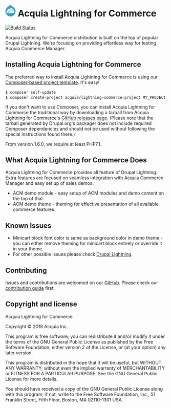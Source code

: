 # <img src="lightning_commerce.png" width="32"> Acquia Lightning for Commerce
[![Build Status](https://travis-ci.org/acquia/lightning-commerce.svg?branch=master)](https://travis-ci.org/acquia/lightning-commerce)

Acquia Lightning for Commerce distribution is built on the top of popular Drupal Lightning. 
We're focusing on providing effortless way for testing Acquia Commerce Manager. 

## Installing Acquia Lightning for Commerce
The preferred way to install Acquia Lightning for Commerce is using our
[Composer-based project template](
https://github.com/acquia/lightning-commerce-project
).
It's easy!

```
$ composer self-update
$ composer create-project acquia/lightning-commerce-project MY_PROJECT
```

If you don't want to use Composer, you can install Acquia Lightning for
Commerce the traditional way by downloading a tarball from 
Acquia Lightning for Commerce's [GitHub releases page](
https://github.com/acquia/lightning-commerce/releases
).
(Please note that the tarball generated by Drupal.org's packager does not
include required Composer dependencies and should not be used without following
the special instructions found there.)

From version 1.6.0, we require at least PHP7.1.

## What Acquia Lightning for Commerce Does
Acquia Lightning for Commerce provides all feature of Drupal Lightning. Extra features
are focused on seamless integration with Acquia Commerce Manager and 
easy set up of sales demos:
 - ACM demo module - easy setup of ACM modules and demo content on the top of
that.
 - ACM demo theme - theming for effective presentation of all available
commerce features. 

## Known Issues
 - Minicart block font color is same as background color in demo theme - you
can either remove theming for minicart block entirely or override it in your
theme.
 - For other possible issues please check [Drupal Lightning](
 https://github.com/acquia/lightning#known-issues
 ).  

## Contributing
Issues and contributions are welcomed on our [GitHub](
https://github.com/acquia/lightning-commerce
).
Please check our [contribution guide](
https://github.com/acquia/lightning-commerce/blob/master/CONTRIBUTING.md
) first.


## Copyright and license
Acquia Lightning for Commerce
   
Copyright &copy; 2018 Acquia Inc.

This program is free software; you can redistribute it and/or modify
it under the terms of the GNU General Public License as published by
the Free Software Foundation; either version 2 of the License, or
(at your option) any later version.

This program is distributed in the hope that it will be useful,
but WITHOUT ANY WARRANTY; without even the implied warranty of
MERCHANTABILITY or FITNESS FOR A PARTICULAR PURPOSE.  See the
GNU General Public License for more details.

You should have received a copy of the GNU General Public License along
with this program; if not, write to the Free Software Foundation, Inc.,
51 Franklin Street, Fifth Floor, Boston, MA 02110-1301 USA.
